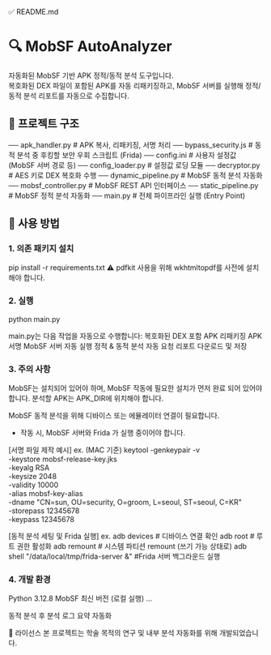 ✅ README.md


# 🔍 MobSF AutoAnalyzer

자동화된 MobSF 기반 APK 정적/동적 분석 도구입니다.  
복호화된 DEX 파일이 포함된 APK를 자동 리패키징하고, MobSF 서버를 실행해 정적/동적 분석 리포트를 자동으로 수집합니다.


## 📁 프로젝트 구조

── apk_handler.py          # APK 복사, 리패키징, 서명 처리
── bypass_security.js      # 동적 분석 중 후킹할 보안 우회 스크립트 (Frida)
── config.ini              # 사용자 설정값 (MobSF 서버 경로 등)
── config_loader.py        # 설정값 로딩 모듈
── decryptor.py            # AES 키로 DEX 복호화 수행
── dynamic_pipeline.py     # MobSF 동적 분석 자동화
── mobsf_controller.py     # MobSF REST API 인터페이스
── static_pipeline.py      # MobSF 정적 분석 자동화
── main.py                 # 전체 파이프라인 실행 (Entry Point)


## 🚀 사용 방법

### 1. 의존 패키지 설치

pip install -r requirements.txt
⚠ pdfkit 사용을 위해 wkhtmltopdf를 사전에 설치해야 합니다.

### 2. 실행

python main.py

main.py는 다음 작업을 자동으로 수행합니다:
복호화된 DEX 포함 APK 리패키징
APK 서명
MobSF 서버 자동 실행
정적 & 동적 분석 자동 요청
리포트 다운로드 및 저장


### 3. 주의 사항
MobSF는 설치되어 있어야 하며, MobSF 작동에 필요한 설치가 먼저 완료 되어 있어야 합니다.
분석할 APK는 APK_DIR에 위치해야 합니다.

MobSF 동적 분석을 위해 디바이스 또는 에뮬레이터 연결이 필요합니다.

- 작동 시, MobSF 서버와 Frida 가 실행 중이어야 합니다.

[서명 파일 제작 예시]
ex.
(MAC 기준) keytool -genkeypair -v \
-keystore mobsf-release-key.jks \
-keyalg RSA \
-keysize 2048 \
-validity 10000 \
-alias mobsf-key-alias \
-dname "CN=sun, OU=security, O=groom, L=seoul, ST=seoul, C=KR" \
-storepass 12345678 \
-keypass 12345678

[동적 분석 세팅 및 Frida 실행]
ex.
adb devices        # 디바이스 연결 확인
adb root           # 루트 권한 활성화
adb remount        # 시스템 파티션 remount (쓰기 가능 상태로)
adb shell "/data/local/tmp/frida-server &"  #Frida 서버 백그라운드 실행


### 4. 개발 환경
Python 3.12.8
MobSF 최신 버전 (로컬 실행)
...


 동적 분석 후 분석 로그 요약 자동화

📄 라이선스
본 프로젝트는 학술 목적의 연구 및 내부 분석 자동화를 위해 개발되었습니다.

